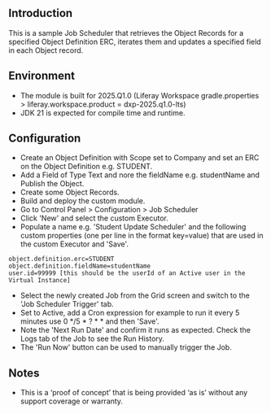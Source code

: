 ## Introduction ##
This is a sample Job Scheduler that retrieves the Object Records for a specified Object Definition ERC, iterates them and updates a specified field in each Object record.

## Environment ##
- The module is built for 2025.Q1.0 (Liferay Workspace gradle.properties > liferay.workspace.product = dxp-2025.q1.0-lts)
- JDK 21 is expected for compile time and runtime.

## Configuration ##
- Create an Object Definition with Scope set to Company and set an ERC on the Object Definition e.g. STUDENT.
- Add a Field of Type Text and nore the fieldName e.g. studentName and Publish the Object.
- Create some Object Records.
- Build and deploy the custom module.
- Go to Control Panel > Configuration > Job Scheduler
- Click 'New' and select the custom Executor.
- Populate a name e.g. 'Student Update Scheduler' and the following custom properties (one per line in the format key=value) that are used in the custom Executor and 'Save'.
```
object.definition.erc=STUDENT
object.definition.fieldName=studentName
user.id=99999 [this should be the userId of an Active user in the Virtual Instance]
```
- Select the newly created Job from the Grid screen and switch to the 'Job Scheduler Trigger' tab.
- Set to Active, add a Cron expression for example to run it every 5 minutes use 0 */5 * ? * * and then 'Save'.
- Note the 'Next Run Date' and confirm it runs as expected. Check the Logs tab of the Job to see the Run History.
- The 'Run Now' button can be used to manually trigger the Job.

## Notes ##
- This is a ‘proof of concept’ that is being provided ‘as is’ without any support coverage or warranty.
